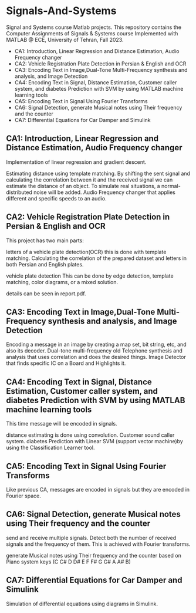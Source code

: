 # Signals-And-Systems
Signal and Systems course Matlab projects.
This repository contains the Computer Assignments of Signals & Systems course Implemented with MATLAB @ ECE, University of Tehran, Fall 2023.

- CA1: Introduction, Linear Regression and Distance Estimation, Audio Frequency changer
- CA2: Vehicle Registration Plate Detection in Persian & English and OCR
- CA3: Encoding Text in Image,‫‪Dual-Tone‬‬ ‫‪Multi-Frequency synthesis and analysis,‬‬ and Image Detection
- CA4: Encoding Text in Signal, Distance Estimation, Customer caller system, and ‫‪diabetes‬‬ Prediction with SVM by using  MATLAB machine learning tools
- CA5: Encoding Text in Signal Using Fourier Transforms
- CA6: Signal Detection, generate Musical notes using Their frequency and the counter
- CA7: Differential Equations for Car Damper and Simulink



## CA1: Introduction, Linear Regression and Distance Estimation, Audio Frequency changer
Implementation of linear regression and gradient descent.

Estimating distance using template matching. By shifting the sent signal and calculating the correlation between it and the received signal we can estimate the distance of an object. To simulate real situations, a normal-distributed noise will be added.
Audio Frequency changer that applies different and specific speeds to an audio.

## CA2: Vehicle Registration Plate Detection in Persian & English and OCR 
This project has two main parts:

letters of a vehicle plate detection(OCR) this is done with template matching. Calculating the correlation of the prepared dataset and letters in both Persian and English plates.

vehicle plate detection This can be done by edge detection, template matching, color diagrams, or a mixed solution.

details can be seen in report.pdf.

## CA3: Encoding Text in Image,‫‪Dual-Tone‬‬ ‫‪Multi-Frequency synthesis and analysis,‬‬ and Image Detection
Encoding a message in an image by creating a map set, bit string, etc, and also its decoder.
Dual-tone multi-frequency old Telephone synthesis and analysis that uses correlation and does the desired things.
Image Detector that finds specific IC on a Board and Highlights it.


## CA4: Encoding Text in Signal, Distance Estimation, Customer caller system, and ‫‪diabetes‬‬ Prediction with SVM by using  MATLAB machine learning tools
This time message will be encoded in signals.

distance estimating is done using convolution.
Customer  sound caller system.
diabetes‬‬ Prediction with ‫‪Linear‬‬ SVM (support vector machine)by using  ‫‪the Classification‬‬ ‫‪Learner‬‬ tool.


## CA5: Encoding Text in Signal Using Fourier Transforms
Like previous CA, messages are encoded in signals but they are encoded in Fourier space.

## CA6: Signal Detection, generate Musical notes using Their frequency and the counter
send and receive multiple signals. Detect both the number of received signals and the frequency of them. This is achieved with Fourier transforms.

generate Musical notes using Their frequency and the counter based on Piano system keys (‫‪C‬‬ ‫‪C#‬‬ ‫‪D‬‬ ‫‪D#‬‬ ‫‪E‬‬ ‫‪F‬‬ ‫‪F#‬‬ ‫‪G‬‬ ‫‪G#‬‬ ‫‪A‬‬ ‫‪A#‬‬ ‫‪B‬‬)

## CA7: Differential Equations for Car Damper and Simulink
Simulation of differential equations using diagrams in Simulink.
